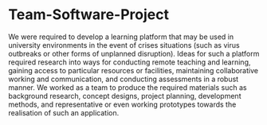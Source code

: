 # Team-Software-Project
We were required to develop a learning platform that may be used in university  environments in the event of crises situations (such as virus outbreaks or other forms of  unplanned disruption). Ideas for such a platform required research into ways for  conducting remote teaching and learning, gaining access to particular resources or  facilities, maintaining collaborative working and communication, and conducting  assessments in a robust manner. We worked as a team to produce the required  materials such as background research, concept designs, project planning, development  methods, and representative or even working prototypes towards the realisation of such an  application.
